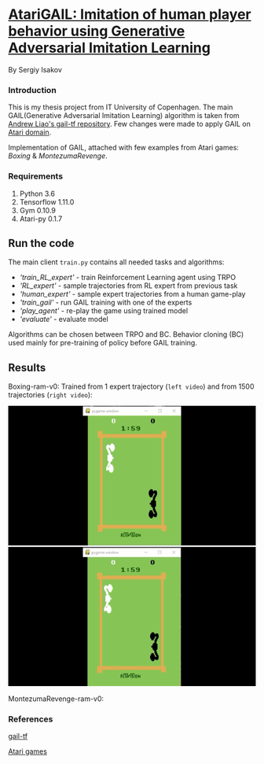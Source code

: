 # [AtariGAIL: Imitation of human player behavior using Generative Adversarial Imitation Learning]()

By Sergiy Isakov

### Introduction

This is my thesis project from IT University of Copenhagen. The main GAIL(Generative Adversarial Imitation Learning) algorithm
 is taken from [Andrew Liao's gail-tf repository](https://github.com/andrewliao11/gail-tf). 
 Few changes were made to apply GAIL on [Atari domain](https://gym.openai.com/envs/#atari).

Implementation of GAIL, attached with few examples from Atari games: *Boxing* & *MontezumaRevenge*.

### Requirements

1. Python 3.6
2. Tensorflow 1.11.0
3. Gym 0.10.9
4. Atari-py 0.1.7 

## Run the code

The main client `train.py` contains all needed tasks and algorithms:
* *'train_RL_expert'* -  train Reinforcement Learning agent using TRPO
* *'RL_expert'* - sample trajectories from RL expert from previous task
* *'human_expert'* - sample expert trajectories from a human game-play
* *'train_gail'* - run GAIL training with one of the experts
* *'play_agent'* - re-play the game using trained model
* *'evaluate'* - evaluate model

Algorithms can be chosen between TRPO and BC. Behavior cloning (BC) used mainly for pre-training of policy before GAIL training.

## Results
Boxing-ram-v0: Trained from 1 expert trajectory (`left video`) and from 1500 trajectories (`right video`):

   ![](Boxing1traj.gif) ![](Boxing1500traj.gif)
   
   MontezumaRevenge-ram-v0:

 
### References

[gail-tf](https://github.com/andrewliao11/gail-tf)

[Atari games](https://gym.openai.com/envs/#atari)